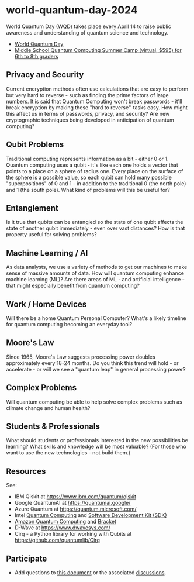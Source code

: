 # world-quantum-day-2024

World Quantum Day (WQD) takes place every April 14 to raise public awareness and understanding of quantum science and technology. 

- [World Quantum Day](https://worldquantumday.org/)
- [Middle School Quantum Computing Summer Camp (virtual, $595) for 6th to 8th graders](https://www.qubitbyqubit.org/middle-school-camp)

## Privacy and Security

Current encryption methods often use calculations that are easy to perform but very hard to reverse - such as finding the prime factors of large numbers. It is said that Quantum Computing won't break passwords - it'll break encryption by making these "hard to reverse'' tasks easy. How might this affect us in terms of passwords, privacy, and security? Are new cryptographic techniques being developed in anticipation of quantum computing?

## Qubit Problems

Traditional computing represents information as a bit - either 0 or 1. Quantum computing uses a qubit - it's like each one holds a vector that points to a place on a sphere of radius one. Every place on the surface of the sphere is a possible value, so each qubit can hold many possible "superpositions" of 0 and 1 - in addition to the traditional 0 (the north pole) and 1 (the south pole). What kind of problems will this be useful for? 

## Entanglement

Is it true that qubits can be entangled so the state of one qubit affects the state of another qubit immediately - even over vast distances? How is that property useful for solving problems? 

## Machine Learning / AI

As data analysts, we use a variety of methods to get our machines to make sense of massive amounts of data. How will quantum computing enhance machine learning (ML)? Are there areas of ML - and artificial intelligence - that might especially benefit from quantum computing?

## Work / Home Devices

Will there be a home Quantum Personal Computer?  What's a likely timeline for quantum computing becoming an everyday tool?

## Moore's Law

Since 1965, Moore's Law suggests processing power doubles approximately every 18-24 months. Do you think this trend will hold - or accelerate - or will we see a "quantum leap" in general processing power?

## Complex Problems

Will quantum computing be able to help solve complex problems such as climate change and human health?

## Students & Professionals

What should students or professionals interested in the new possibilities be learning? What skills and knowledge will be most valuable? (For those who want to use the new technologies - not build them.)

## Resources

See:

- IBM Qiskit at <https://www.ibm.com/quantum/qiskit>
- Google QuantumAI at <https://quantumai.google/>
- Azure Quantum at <https://quantum.microsoft.com/>
- Intel [Quantum Computing](https://www.intel.com/content/www/us/en/research/quantum-computing.html) and [Software Development Kit (SDK)](https://www.intel.com/content/www/us/en/developer/tools/quantum-sdk/overview.html)
- [Amazon Quantum Computing](https://aws.amazon.com/what-is/quantum-computing/) and [Bracket](https://aws.amazon.com/braket/)
- D-Wave at <https://www.dwavesys.com/>
- Cirq - a Python library for working with Qubits at <https://github.com/quantumlib/Cirq>

## Participate

- Add questions to [this document](https://github.com/denisecase/world-quantum-day-2024) or the associated [discussions](https://github.com/denisecase/world-quantum-day-2024/discussions). 
